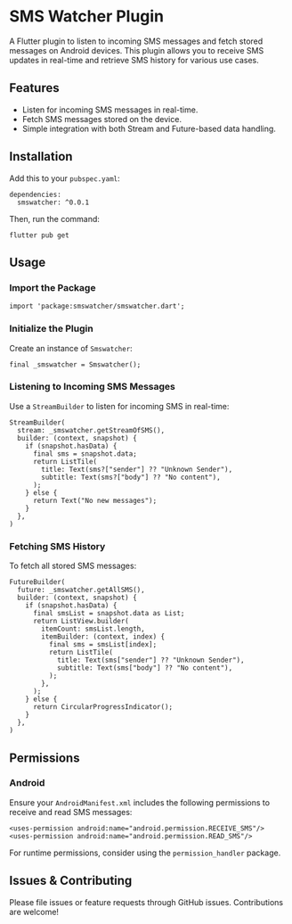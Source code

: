 # SMS Watcher Plugin

A Flutter plugin to listen to incoming SMS messages and fetch stored messages on Android devices. This plugin allows you to receive SMS updates in real-time and retrieve SMS history for various use cases.

## Features

- Listen for incoming SMS messages in real-time.
- Fetch SMS messages stored on the device.
- Simple integration with both Stream and Future-based data handling.

## Installation

Add this to your `pubspec.yaml`:

```
dependencies:
  smswatcher: ^0.0.1
```

Then, run the command:

```
flutter pub get
```

## Usage

### Import the Package

```
import 'package:smswatcher/smswatcher.dart';
```

### Initialize the Plugin

Create an instance of `Smswatcher`:

```
final _smswatcher = Smswatcher();
```

### Listening to Incoming SMS Messages

Use a `StreamBuilder` to listen for incoming SMS in real-time:

```
StreamBuilder(
  stream: _smswatcher.getStreamOfSMS(),
  builder: (context, snapshot) {
    if (snapshot.hasData) {
      final sms = snapshot.data;
      return ListTile(
        title: Text(sms?["sender"] ?? "Unknown Sender"),
        subtitle: Text(sms?["body"] ?? "No content"),
      );
    } else {
      return Text("No new messages");
    }
  },
)
```

### Fetching SMS History

To fetch all stored SMS messages:

```
FutureBuilder(
  future: _smswatcher.getAllSMS(),
  builder: (context, snapshot) {
    if (snapshot.hasData) {
      final smsList = snapshot.data as List;
      return ListView.builder(
        itemCount: smsList.length,
        itemBuilder: (context, index) {
          final sms = smsList[index];
          return ListTile(
            title: Text(sms["sender"] ?? "Unknown Sender"),
            subtitle: Text(sms["body"] ?? "No content"),
          );
        },
      );
    } else {
      return CircularProgressIndicator();
    }
  },
)
```

## Permissions

### Android

Ensure your `AndroidManifest.xml` includes the following permissions to receive and read SMS messages:

```
<uses-permission android:name="android.permission.RECEIVE_SMS"/>
<uses-permission android:name="android.permission.READ_SMS"/>
```

For runtime permissions, consider using the `permission_handler` package.

## Issues & Contributing

Please file issues or feature requests through GitHub issues. Contributions are welcome!
